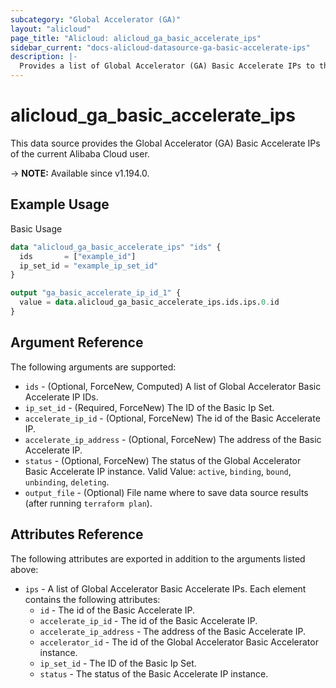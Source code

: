 ```yaml
---
subcategory: "Global Accelerator (GA)"
layout: "alicloud"
page_title: "Alicloud: alicloud_ga_basic_accelerate_ips"
sidebar_current: "docs-alicloud-datasource-ga-basic-accelerate-ips"
description: |-
  Provides a list of Global Accelerator (GA) Basic Accelerate IPs to the user.
---
```


# alicloud_ga_basic_accelerate_ips

This data source provides the Global Accelerator (GA) Basic Accelerate IPs of the current Alibaba Cloud user.

-> **NOTE:** Available since v1.194.0.

## Example Usage

Basic Usage

```terraform
data "alicloud_ga_basic_accelerate_ips" "ids" {
  ids       = ["example_id"]
  ip_set_id = "example_ip_set_id"
}

output "ga_basic_accelerate_ip_id_1" {
  value = data.alicloud_ga_basic_accelerate_ips.ids.ips.0.id
}
```

## Argument Reference

The following arguments are supported:

* `ids` - (Optional, ForceNew, Computed) A list of Global Accelerator Basic Accelerate IP IDs.
* `ip_set_id` - (Required, ForceNew) The ID of the Basic Ip Set.
* `accelerate_ip_id` - (Optional, ForceNew) The id of the Basic Accelerate IP.
* `accelerate_ip_address` - (Optional, ForceNew) The address of the Basic Accelerate IP.
* `status` - (Optional, ForceNew) The status of the Global Accelerator Basic Accelerate IP instance. Valid Value: `active`, `binding`, `bound`, `unbinding`, `deleting`.
* `output_file` - (Optional) File name where to save data source results (after running `terraform plan`).

## Attributes Reference

The following attributes are exported in addition to the arguments listed above:

* `ips` - A list of Global Accelerator Basic Accelerate IPs. Each element contains the following attributes:
  * `id` - The id of the Basic Accelerate IP.
  * `accelerate_ip_id` - The id of the Basic Accelerate IP.
  * `accelerate_ip_address` - The address of the Basic Accelerate IP.
  * `accelerator_id` - The id of the Global Accelerator Basic Accelerator instance.
  * `ip_set_id` - The ID of the Basic Ip Set.
  * `status` - The status of the Basic Accelerate IP instance.
	